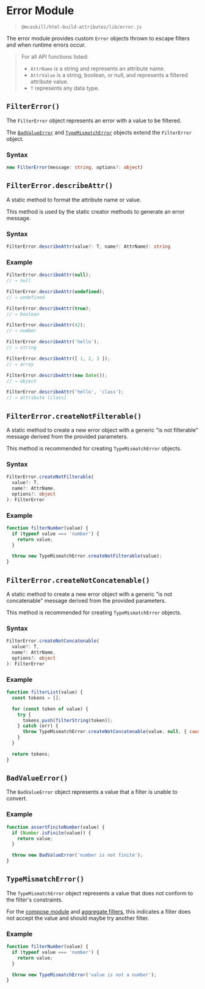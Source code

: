 # Error Module

> `@mcaskill/html-build-attributes/lib/error.js`

The error module provides custom `Error` objects thrown to escape filters
and when runtime errors occur.

> For all API functions listed:
>
> * `AttrName` is a string and represents an attribute name.
> * `AttrValue` is a string, boolean, or null, and represents a filtered attribute value.
> * `T` represents any data type.

## `FilterError()`

The `FilterError` object represents an error with a value to be filtered.

The [`BadValueError`](#badvalueerror) and [`TypeMismatchError`](#typemismatcherror)
objects extend the `FilterError` object.

### Syntax

```ts
new FilterError(message: string, options?: object)
```

## `FilterError.describeAttr()`

A static method to format the attribute name or value.

This method is used by the static creator methods to generate an error message.

### Syntax

```ts
FilterError.describeAttr(value?: T, name?: AttrName): string
```

### Example

```js
FilterError.describeAttr(null);
// → null

FilterError.describeAttr(undefined);
// → undefined

FilterError.describeAttr(true);
// → boolean

FilterError.describeAttr(42);
// → number

FilterError.describeAttr('hello');
// → string

FilterError.describeAttr([ 1, 2, 3 ]);
// → array

FilterError.describeAttr(new Date());
// → object

FilterError.describeAttr('hello', 'class');
// → attribute [class]
```

## `FilterError.createNotFilterable()`

A static method to create a new error object with a generic "is not filterable"
message derived from the provided parameters.

This method is recommended for creating `TypeMismatchError` objects.

### Syntax

```ts
FilterError.createNotFilterable(
  value?: T,
  name?: AttrName,
  options?: object
): FilterError
```

### Example

```js
function filterNumber(value) {
  if (typeof value === 'number') {
    return value;
  }

  throw new TypeMismatchError.createNotFilterable(value);
}
```

## `FilterError.createNotConcatenable()`

A static method to create a new error object with a generic "is not concatenable"
message derived from the provided parameters.

This method is recommended for creating `TypeMismatchError` objects.

### Syntax

```ts
FilterError.createNotConcatenable(
  value?: T,
  name?: AttrName,
  options?: object
): FilterError
```

### Example

```js
function filterList(value) {
  const tokens = [];

  for (const token of value) {
    try {
      tokens.push(filterString(token));
    } catch (err) {
      throw TypeMismatchError.createNotConcatenable(value, null, { cause: err });
    }
  }

  return tokens;
}
```

## `BadValueError()`

The `BadValueError` object represents a value that
a filter is unable to convert.

### Example

```js
function assertFiniteNumber(value) {
  if (Number.isFinite(value)) {
    return value;
  }

  throw new BadValueError('number is not finite');
}
```

## `TypeMismatchError()`

The `TypeMismatchError` object represents a value that
does not conform to the filter's constraints.

For the [compose module](/docs/api.compose.md) and
[aggregate filters](/docs/api.filter.md), this indicates a filter
does not accept the value and should maybe try another filter.

### Example

```js
function filterNumber(value) {
  if (typeof value === 'number') {
    return value;
  }

  throw new TypeMismatchError('value is not a number');
}
```
